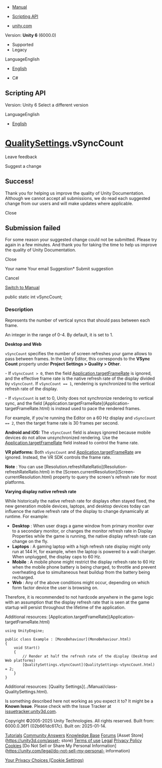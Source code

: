[ ]()

  * [Manual](../Manual/index.html)
  * [Scripting API](../ScriptReference/index.html)

  * [unity.com](https://unity.com/)

Version: **Unity 6** (6000.0)

  * Supported
  * Legacy

LanguageEnglish

  * [English]()

  * C#

[ ](https://docs.unity3d.com)

## Scripting API

Version: Unity 6 Select a different version

LanguageEnglish

  * [English]()

#  [QualitySettings](QualitySettings.html).vSyncCount

Leave feedback

Suggest a change

## Success!

Thank you for helping us improve the quality of Unity Documentation. Although
we cannot accept all submissions, we do read each suggested change from our
users and will make updates where applicable.

Close

## Submission failed

For some reason your suggested change could not be submitted. Please <a>try
again</a> in a few minutes. And thank you for taking the time to help us
improve the quality of Unity Documentation.

Close

Your name Your email Suggestion* Submit suggestion

Cancel

[Switch to Manual](../Manual/class-QualitySettings.html "Go to QualitySettings
Component in the Manual")

public static int vSyncCount;

### Description

Represents the number of vertical syncs that should pass between each frame.

An integer in the range of 0-4. By default, it is set to 1.  
  
**Desktop and Web**  
  
`vSyncCount` specifies the number of screen refreshes your game allows to pass
between frames. In the Unity Editor, this corresponds to the **VSync Count**
property under **Project Settings > Quality > Other**.  
  
\- If `vSyncCount > 0`, then the field
[Application.targetFrameRate](Application-targetFrameRate.html) is ignored,
and the effective frame rate is the native refresh rate of the display divided
by `vSyncCount`. If `vSyncCount == 1`, rendering is synchronized to the
vertical refresh rate of the display.  
  
\- If `vSyncCount` is set to 0, Unity does not synchronize rendering to
vertical sync, and the field [Application.targetFrameRate](Application-
targetFrameRate.html) is instead used to pace the rendered frames.  
  
For example, if you're running the Editor on a 60 Hz display and `vSyncCount
== 2`, then the target frame rate is 30 frames per second.  
  
**Android and iOS:** The `vSyncCount` field is always ignored because mobile
devices do not allow unsynchronized rendering. Use the
[Application.targetFrameRate](Application-targetFrameRate.html) field instead
to control the frame rate.  
  
**VR platforms:** Both `vSyncCount` and
[Application.targetFrameRate](Application-targetFrameRate.html) are ignored.
Instead, the VR SDK controls the frame rate.  
  
**Note** : You can use [Resolution.refreshRateRatio](Resolution-
refreshRateRatio.html) in the [Screen.currentResolution](Screen-
currentResolution.html) property to query the screen's refresh rate for most
platforms.  
  
**Varying display native refresh rate**  
  
While historically the native refresh rate for displays often stayed fixed,
the new generation mobile devices, laptops, and desktop devices today can
influence the native refresh rate of the display to change dynamically at
runtime. For example:

  * **Desktop** : When user drags a game window from primary monitor over to a secondary monitor, or changes the monitor refresh rate in Display Properties while the game is running, the native display refresh rate can change on the fly.
  * **Laptops** : A gaming laptop with a high refresh rate display might only run at 144 H, for example, when the laptop is powered to a wall charger. When unplugged, the display caps to 60 Hz.
  * **Mobile** : A mobile phone might restrict the display refresh rate to 60 Hz when the mobile phone battery is being charged, to throttle and prevent overheating due to simultaneous heat buildup from the battery being recharged.
  * **Web** : Any of the above conditions might occur, depending on which form factor device the user is browsing on.

Therefore, it is recommended to not hardcode anywhere in the game logic with
an assumption that the display refresh rate that is seen at the game startup
will persist throughout the lifetime of the application.  
  
Additional resources: [Application.targetFrameRate](Application-
targetFrameRate.html)

    
    
    using UnityEngine;  
      
    public class Example : [MonoBehaviour](MonoBehaviour.html)
    {
        void Start()
        {
            // Render at half the refresh rate of the display (Desktop and Web platforms)
            [QualitySettings.vSyncCount](QualitySettings-vSyncCount.html) = 2;
        }
    }
    

Additional resources: [Quality Settings](../Manual/class-
QualitySettings.html).

Is something described here not working as you expect it to? It might be a
**Known Issue**. Please check with the Issue Tracker at
[issuetracker.unity3d.com](https://issuetracker.unity3d.com).

Copyright ©2005-2025 Unity Technologies. All rights reserved. Built from:
6000.0.36f1 (02b661dc617c). Built on: 2025-01-14.

[Tutorials](https://unity3d.com/learn) [Community
Answers](https://answers.unity3d.com) [Knowledge
Base](https://support.unity3d.com/hc/en-us)
[Forums](https://forum.unity3d.com) [Asset Store](https://unity3d.com/asset-
store) [Terms of use](https://docs.unity3d.com/Manual/TermsOfUse.html)
[Legal](https://unity.com/legal) [Privacy
Policy](https://unity.com/legal/privacy-policy)
[Cookies](https://unity.com/legal/cookie-policy) [Do Not Sell or Share My
Personal Information](https://unity.com/legal/do-not-sell-my-personal-
information)

[Your Privacy Choices (Cookie Settings)](javascript:void\(0\);)

